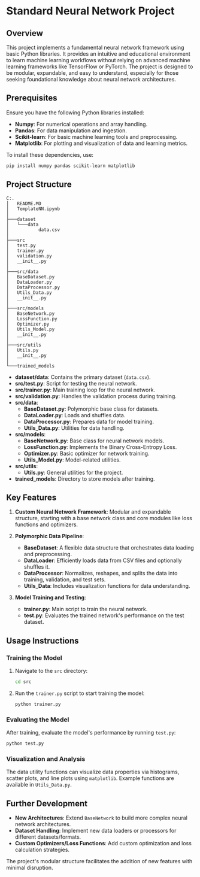 # Standard Neural Network Project

## Overview

This project implements a fundamental neural network framework using basic Python libraries. It provides an intuitive and educational environment to learn machine learning workflows without relying on advanced machine learning frameworks like TensorFlow or PyTorch. The project is designed to be modular, expandable, and easy to understand, especially for those seeking foundational knowledge about neural network architectures.

## Prerequisites

Ensure you have the following Python libraries installed:
- **Numpy**: For numerical operations and array handling.
- **Pandas**: For data manipulation and ingestion.
- **Scikit-learn**: For basic machine learning tools and preprocessing.
- **Matplotlib**: For plotting and visualization of data and learning metrics.

To install these dependencies, use:
```bash
pip install numpy pandas scikit-learn matplotlib
```

## Project Structure

```plaintext
C:.
│   README.MD
│   TemplateNN.ipynb
│   
├───dataset
│   └───data
│           data.csv
│
├───src
│   test.py
│   trainer.py
│   validation.py
│   __init__.py
│   
├───src/data
│   BaseDataset.py
│   DataLoader.py
│   DataProcessor.py
│   Utils_Data.py
│   __init__.py
│   
├───src/models
│   BaseNetwork.py
│   LossFunction.py
│   Optimizer.py
│   Utils_Model.py
│   __init__.py
│
├───src/utils
│   Utils.py
│   __init__.py
│
└───trained_models
```

- **dataset/data**: Contains the primary dataset (`data.csv`).
- **src/test.py**: Script for testing the neural network.
- **src/trainer.py**: Main training loop for the neural network.
- **src/validation.py**: Handles the validation process during training.
- **src/data**:
  - **BaseDataset.py**: Polymorphic base class for datasets.
  - **DataLoader.py**: Loads and shuffles data.
  - **DataProcessor.py**: Prepares data for model training.
  - **Utils_Data.py**: Utilities for data handling.
- **src/models**:
  - **BaseNetwork.py**: Base class for neural network models.
  - **LossFunction.py**: Implements the Binary Cross-Entropy Loss.
  - **Optimizer.py**: Basic optimizer for network training.
  - **Utils_Model.py**: Model-related utilities.
- **src/utils**:
  - **Utils.py**: General utilities for the project.
- **trained_models**: Directory to store models after training.

## Key Features

1. **Custom Neural Network Framework**: Modular and expandable structure, starting with a base network class and core modules like loss functions and optimizers.
   
2. **Polymorphic Data Pipeline**:
   - **BaseDataset**: A flexible data structure that orchestrates data loading and preprocessing.
   - **DataLoader**: Efficiently loads data from CSV files and optionally shuffles it.
   - **DataProcessor**: Normalizes, reshapes, and splits the data into training, validation, and test sets.
   - **Utils_Data**: Includes visualization functions for data understanding.

3. **Model Training and Testing**:
   - **trainer.py**: Main script to train the neural network.
   - **test.py**: Evaluates the trained network's performance on the test dataset.

## Usage Instructions

### Training the Model

1. Navigate to the `src` directory:
   ```bash
   cd src
   ```

2. Run the `trainer.py` script to start training the model:
   ```bash
   python trainer.py
   ```

### Evaluating the Model

After training, evaluate the model's performance by running `test.py`:
```bash
python test.py
```

### Visualization and Analysis

The data utility functions can visualize data properties via histograms, scatter plots, and line plots using `matplotlib`. Example functions are available in `Utils_Data.py`.

## Further Development

- **New Architectures**: Extend `BaseNetwork` to build more complex neural network architectures.
- **Dataset Handling**: Implement new data loaders or processors for different datasets/formats.
- **Custom Optimizers/Loss Functions**: Add custom optimization and loss calculation strategies.

The project's modular structure facilitates the addition of new features with minimal disruption.